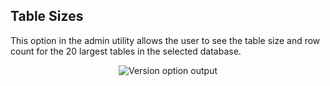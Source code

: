 
## Table Sizes

This option in the admin utility allows the user to see the table size and row count for the 20 largest tables in the selected database.


<p style="text-align: center;">
  <img alt="Version option output" src="../images/adminutil/tablesize_output.png"></img>
</p>